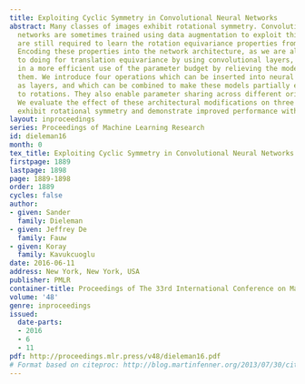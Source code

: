 ```yaml
---
title: Exploiting Cyclic Symmetry in Convolutional Neural Networks
abstract: Many classes of images exhibit rotational symmetry. Convolutional neural
  networks are sometimes trained using data augmentation to exploit this, but they
  are still required to learn the rotation equivariance properties from the data.
  Encoding these properties into the network architecture, as we are already used
  to doing for translation equivariance by using convolutional layers, could result
  in a more efficient use of the parameter budget by relieving the model from learning
  them. We introduce four operations which can be inserted into neural network models
  as layers, and which can be combined to make these models partially equivariant
  to rotations. They also enable parameter sharing across different orientations.
  We evaluate the effect of these architectural modifications on three datasets which
  exhibit rotational symmetry and demonstrate improved performance with smaller models.
layout: inproceedings
series: Proceedings of Machine Learning Research
id: dieleman16
month: 0
tex_title: Exploiting Cyclic Symmetry in Convolutional Neural Networks
firstpage: 1889
lastpage: 1898
page: 1889-1898
order: 1889
cycles: false
author:
- given: Sander
  family: Dieleman
- given: Jeffrey De
  family: Fauw
- given: Koray
  family: Kavukcuoglu
date: 2016-06-11
address: New York, New York, USA
publisher: PMLR
container-title: Proceedings of The 33rd International Conference on Machine Learning
volume: '48'
genre: inproceedings
issued:
  date-parts:
  - 2016
  - 6
  - 11
pdf: http://proceedings.mlr.press/v48/dieleman16.pdf
# Format based on citeproc: http://blog.martinfenner.org/2013/07/30/citeproc-yaml-for-bibliographies/
---
```

